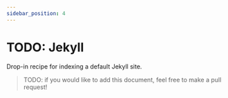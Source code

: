 ```yaml
---
sidebar_position: 4
---
```


# TODO: Jekyll

Drop-in recipe for indexing a default Jekyll site.

> TODO: if you would like to add this document, feel free to make a pull request!
